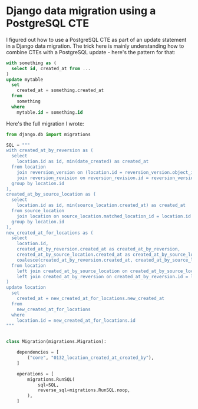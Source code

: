 # Django data migration using a PostgreSQL CTE

I figured out how to use a PostgreSQL CTE as part of an update statement in a Django data migration. The trick here is mainly understanding how to combine CTEs with a PostgreSQL update - here's the pattern for that:

```sql
with something as (
  select id, created_at from ...
)
update mytable
  set
    created_at = something.created_at
  from
    something
  where
    mytable.id = something.id
```
Here's the full migration I wrote:
```python
from django.db import migrations

SQL = """
with created_at_by_reversion as (
  select
    location.id as id, min(date_created) as created_at
  from location
    join reversion_version on (location.id = reversion_version.object_id::integer and reversion_version.content_type_id = 18)
    join reversion_revision on reversion_revision.id = reversion_version.revision_id
  group by location.id
),
created_at_by_source_location as (
  select
    location.id as id, min(source_location.created_at) as created_at
  from source_location
    join location on source_location.matched_location_id = location.id
  group by location.id
),
new_created_at_for_locations as (
  select
    location.id,
    created_at_by_reversion.created_at as created_at_by_reversion,
    created_at_by_source_location.created_at as created_at_by_source_location,
    coalesce(created_at_by_reversion.created_at, created_at_by_source_location.created_at) as new_created_at
  from location
    left join created_at_by_source_location on created_at_by_source_location.id = location.id
    left join created_at_by_reversion on created_at_by_reversion.id = location.id
)
update location
  set
    created_at = new_created_at_for_locations.new_created_at
  from
    new_created_at_for_locations
  where
    location.id = new_created_at_for_locations.id
"""


class Migration(migrations.Migration):

    dependencies = [
        ("core", "0132_location_created_at_created_by"),
    ]

    operations = [
        migrations.RunSQL(
            sql=SQL,
            reverse_sql=migrations.RunSQL.noop,
        ),
    ]
```
